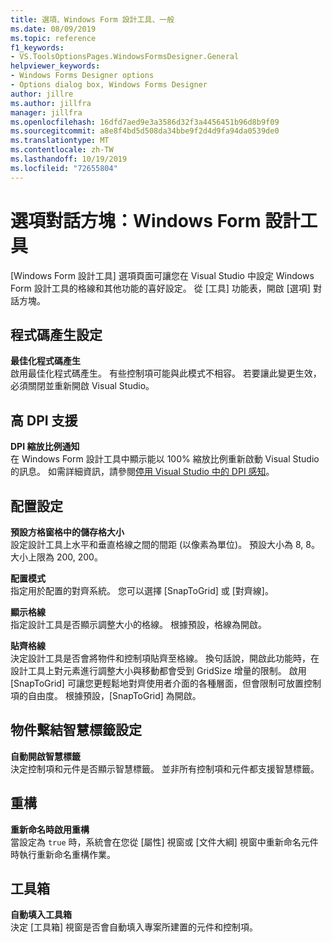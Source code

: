 ```yaml
---
title: 選項、Windows Form 設計工具、一般
ms.date: 08/09/2019
ms.topic: reference
f1_keywords:
- VS.ToolsOptionsPages.WindowsFormsDesigner.General
helpviewer_keywords:
- Windows Forms Designer options
- Options dialog box, Windows Forms Designer
author: jillre
ms.author: jillfra
manager: jillfra
ms.openlocfilehash: 16dfd7aed9e3a3586d32f3a4456451b96d8b9f09
ms.sourcegitcommit: a8e8f4bd5d508da34bbe9f2d4d9fa94da0539de0
ms.translationtype: MT
ms.contentlocale: zh-TW
ms.lasthandoff: 10/19/2019
ms.locfileid: "72655804"
---
```

# <a name="options-dialog-box-windows-forms-designer"></a>選項對話方塊：Windows Form 設計工具

[Windows Form 設計工具] 選項頁面可讓您在 Visual Studio 中設定 Windows Form 設計工具的格線和其他功能的喜好設定。 從 [工具] 功能表，開啟 [選項] 對話方塊。

## <a name="code-generation-settings"></a>程式碼產生設定

**最佳化程式碼產生**\
啟用最佳化程式碼產生。 有些控制項可能與此模式不相容。 若要讓此變更生效，必須關閉並重新開啟 Visual Studio。

## <a name="high-dpi-support"></a>高 DPI 支援

**DPI 縮放比例通知**\
在 Windows Form 設計工具中顯示能以 100% 縮放比例重新啟動 Visual Studio 的訊息。 如需詳細資訊，請參閱[停用 Visual Studio 中的 DPI 感知](/dotnet/framework/winforms/disable-dpi-awareness-visual-studio)。

## <a name="layout-settings"></a>配置設定

**預設方格窗格中的儲存格大小**\
設定設計工具上水平和垂直格線之間的間距 (以像素為單位)。 預設大小為 8, 8。 大小上限為 200, 200。

**配置模式**\
指定用於配置的對齊系統。 您可以選擇 [SnapToGrid] 或 [對齊線]。

**顯示格線**\
指定設計工具是否顯示調整大小的格線。 根據預設，格線為開啟。

**貼齊格線**\
決定設計工具是否會將物件和控制項貼齊至格線。 換句話說，開啟此功能時，在設計工具上對元素進行調整大小與移動都會受到 GridSize 增量的限制。 啟用 [SnapToGrid] 可讓您更輕鬆地對齊使用者介面的各種層面，但會限制可放置控制項的自由度。 根據預設，[SnapToGrid] 為開啟。

## <a name="object-bound-smart-tag-settings"></a>物件繫結智慧標籤設定

**自動開啟智慧標籤**\
決定控制項和元件是否顯示智慧標籤。 並非所有控制項和元件都支援智慧標籤。

## <a name="refactoring"></a>重構

**重新命名時啟用重構**\
當設定為 `true` 時，系統會在您從 [屬性] 視窗或 [文件大綱] 視窗中重新命名元件時執行重新命名重構作業。

## <a name="toolbox"></a>工具箱

**自動填入工具箱**\
決定 [工具箱] 視窗是否會自動填入專案所建置的元件和控制項。